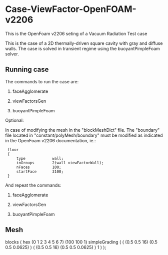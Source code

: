 # Case-ViewFactor-OpenFOAM-v2206
This is the OpenFoam v2206 seting of a Vacuum Radiation Test case

This is the case of a 2D thermally-driven square cavity with gray and diffuse walls. The case is solved in transient regime using the buoyantPimpleFoam solver. 


## Running case
The commands to run the case are:

1) faceAgglomerate

2) viewFactorsGen

3) buoyantPimpleFoam

Optional:

In case of modifying the mesh in the "blockMeshDict" file. The "boundary" file located in "constant/polyMesh/boundary" must be modified as indicated in the OpenFoam v2206 documentation, ie.:

     floor
     {
         type            wall;
         inGroups        2(wall viewFactorWall);
         nFaces          100;
         startFace       3100;
     }

And repeat the commands:

1) faceAgglomerate

2) viewFactorsGen

3) buoyantPimpleFoam

## Mesh

blocks
(
    hex (0 1 2 3 4 5 6 7) (100 100 1) 
    simpleGrading (
    			( (0.5 0.5 16) (0.5 0.5 0.0625) )
   			( (0.5 0.5 16) (0.5 0.5 0.0625) ) 
    			1
    		  )
);

